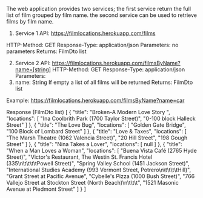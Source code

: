 The web application provides two services; the first service return the full list of film grouped by film name. the second service can be used to retrieve films by film name.
1.	Service 1
API: https://filmlocations.herokuapp.com/films

HTTP-Method: GET
Response-Type: application/json
Parameters: no parameters
Returns: FilmDto list

2.	Service 2
API: https://filmlocations.herokuapp.com/filmsByName?name=[string]
HTTP-Method: GET
Response-Type: application/json
Parameters:
1.	name: String
If empty a list of all films will be returned
Returns: FilmDto list

Example: https://filmlocations.herokuapp.com/filmsByName?name=car

Response (FilmDto list)
[
  {
    "title": "Broken-A Modern Love Story ",
    "locations": [
      "Ina Coolbrith Park (1700 Taylor Street)",
      "0-100 block Halleck Street"
    ]
  },
  {
    "title": "The Love Bug",
    "locations": [
      "Golden Gate Bridge",
      "100 Block of Lombard Street"
    ]
  },
  {
    "title": "Love & Taxes",
    "locations": [
      "The Marsh Theatre (1062 Valencia Street)",
      "20 Hill Street",
      "198 Gough Street"
    ]
  },
  {
    "title": "Nina Takes a Lover",
    "locations": [
      null
    ]
  },
  {
    "title": "When a Man Loves a Woman",
    "locations": [
      "Buena Vista Café (2765 Hyde Street)",
      "Victor's Restaurant, The Westin St. Francis Hotel (335\n\t\t\t\tPowell Street)",
      "Spring Valley School (1451 Jackson Street)",
      "International Studies Academy (993 Vermont Street, Potrero\n\t\t\t\tHill)",
      "Grant Street at Pacific Avenue",
      "Cybelle's Pizza (1000 Bush Street)",
      "766 Vallejo Street at Stockton Street (North Beach)\n\t\t\t",
      "1521 Masonic Avenue at Piedmont Street"
    ]
  }
]

